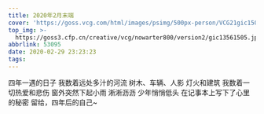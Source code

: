 ```yaml
---
title: 2020年2月末端
cover: 'https://goss.vcg.com/html/images/psimg/500px-person/VCG21gic15084408.jpg'
top_img: >-
  https://goss3.cfp.cn/creative/vcg/nowarter800/version2/gic13561505.jpg?x-oss-process=image/format,webp
abbrlink: 53095
date: 2020-02-29 23:23:23
tags:
---
```

四年一遇的日子
我数着远处多汁的河流
树木、车辆、人影
灯火和建筑
我数着一切热爱和悲伤
窗外突然下起小雨
淅淅沥沥
少年悄悄低头
在记事本上写下了心里的秘密
留给，四年后的自己~
